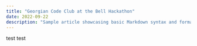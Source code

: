```yaml
---
title: "Georgian Code Club at the Bell Hackathon"
date: 2022-09-22
description: "Sample article showcasing basic Markdown syntax and formatting for HTML elements."
---
```


test test